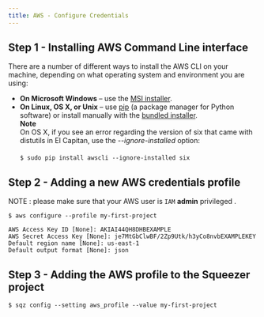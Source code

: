 ```yaml
---
title: AWS - Configure Credentials
---
```


## Step 1 - Installing AWS Command Line interface

There are a number of different ways to install the AWS CLI on your machine, depending on what operating system and environment you are using:

- **On Microsoft Windows** – use the [MSI installer](http://docs.aws.amazon.com/cli/latest/userguide/installing.html#install-msi-on-windows).
- **On Linux, OS X, or Unix** – use [pip](http://docs.aws.amazon.com/cli/latest/userguide/installing.html#install-with-pip) 
(a package manager for Python software) or install manually with the [bundled installer](http://docs.aws.amazon.com/cli/latest/userguide/installing.html#install-bundle-other-os).
<br>**Note**<br>
 On OS X, if you see an error regarding the version of six that came with distutils in El Capitan, use the *--ignore-installed* option:<br><br>
`$ sudo pip install awscli --ignore-installed six`

## Step 2 - Adding a new AWS credentials profile

NOTE : please make sure that your AWS user is `IAM` **admin** privileged .

```
$ aws configure --profile my-first-project

AWS Access Key ID [None]: AKIAI44QH8DHBEXAMPLE
AWS Secret Access Key [None]: je7MtGbClwBF/2Zp9Utk/h3yCo8nvbEXAMPLEKEY
Default region name [None]: us-east-1
Default output format [None]: json
```

## Step 3 - Adding the AWS profile to the Squeezer project

```
$ sqz config --setting aws_profile --value my-first-project
```
